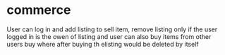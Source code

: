 # commerce
User can log in and add listing to sell item, remove listing only if the user logged in is the owen of listing and user can also buy items from other users buy where after buying th elisting would be deleted by itself
